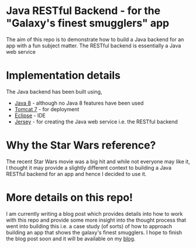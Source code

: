 # Java RESTful Backend - for the "Galaxy's finest smugglers" app
The aim of this repo is to demonstrate how to build a Java backend for an app with a fun subject matter. The RESTful backend is essentially a Java web service

# Implementation details
The Java backend has been built using, 
* [Java 8] - although no Java 8 features have been used
* [Tomcat 7] - for deployment
* [Eclipse] - IDE
* [Jersey] - for creating the Java web service i.e. the RESTful backend


# Why the Star Wars reference?
The recent Star Wars movie was a big hit and while not everyone may like it, I thought it may provide a slightly different context to building a Java RESTful backend for an app and hence I decided to use it.  

# More details on this repo!
I am currently writing a blog post which provides details into how to work with this repo and provide some 
more insight into the thought process that went into building this i.e. a case study (of sorts) of how to approach building
an app that shows the galaxy's finest smugglers.
I hope to finish the blog post soon and it will be available on my [blog].

[Jersey]: https://jersey.java.net/
[Eclipse]: https://eclipse.org/
[Tomcat 7]: http://tomcat.apache.org/tomcat-7.0-doc/
[Java 8]: http://www.oracle.com/technetwork/java/javase/overview/java8-2100321.html
[blog]: http://captaindanko.blogspot.com.au/
